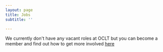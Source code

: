 ```yaml
---
layout: page
title: Jobs
subtitle: ''

---
```

We currently don't have any vacant roles at OCLT but you can become a member and find out how to get more involved [here](https://www.oclt.org.uk/join/)